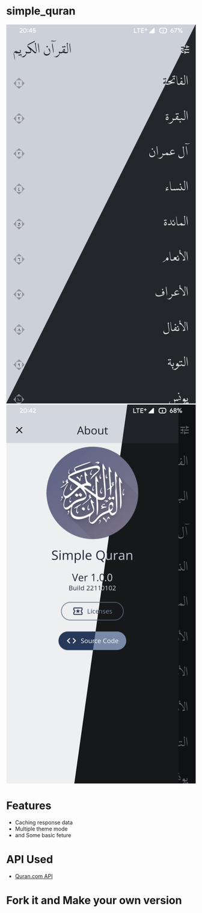 # simple_quran

<img src="https://github.com/IiemB/simple_quran/blob/master/images/screen_1.jpg?raw=true" style="display: inline-block; margin: 0 auto; max-width: 180"> <img src="https://github.com/IiemB/simple_quran/blob/master/images/screen_2.jpg?raw=true" style="display: inline-block; margin: 0 auto; max-width: 180">

# Features
* Caching response data
* Multiple theme mode
* and Some basic feture
# API Used
* [Quran.com API](https://quran.api-docs.io/v4/)
# Fork it and Make your own version 
